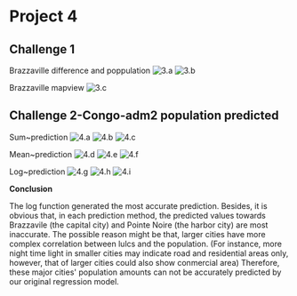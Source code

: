 # Project 4

## Challenge 1
Brazzaville difference and poppulation
![3.a](https://xingyu-wang02.github.io/DATA-100/pictures/3s0.png)
![3.b](https://xingyu-wang02.github.io/DATA-100/pictures/3s1.png)

Brazzaville mapview
![3.c](https://xingyu-wang02.github.io/DATA-100/pictures/3s2-.png)

## Challenge 2-Congo-adm2 population predicted
Sum~prediction
![4.a](https://xingyu-wang02.github.io/DATA-100/pictures/4.1.png)
![4.b](https://xingyu-wang02.github.io/DATA-100/pictures/4.2.png)
![4.c](https://xingyu-wang02.github.io/DATA-100/pictures/4.3.png)

Mean~prediction
![4.d](https://xingyu-wang02.github.io/DATA-100/pictures/4.4.png)
![4.e](https://xingyu-wang02.github.io/DATA-100/pictures/4.5.png)
![4.f](https://xingyu-wang02.github.io/DATA-100/pictures/4.6.png)

Log~prediction
![4.g](https://xingyu-wang02.github.io/DATA-100/pictures/4.7.png)
![4.h](https://xingyu-wang02.github.io/DATA-100/pictures/4.8.png)
![4.i](https://xingyu-wang02.github.io/DATA-100/pictures/4.9.png)

**Conclusion**

The log function generated the most accurate prediction. Besides, it is obvious that, in each prediction method, the predicted values towards Brazzavile (the capital city) and Pointe Noire (the harbor city) are most inaccurate. The possible reason might be that, larger cities have more complex correlation between lulcs and the population. (For instance, more night time light in smaller cities may indicate road and residential areas only, however, that of larger cities could also show conmercial area) Therefore, these major cities' population amounts can not be accurately predicted by our original regression model. 
